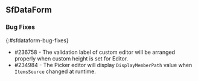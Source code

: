 ## SfDataForm

### Bug Fixes
{:#sfdataform-bug-fixes}

* \#236758 - The validation label of custom editor will be arranged properly when custom height is set for Editor.
* \#234984 - The Picker editor will display `DisplayMemberPath` value when `ItemsSource` changed at runtime.